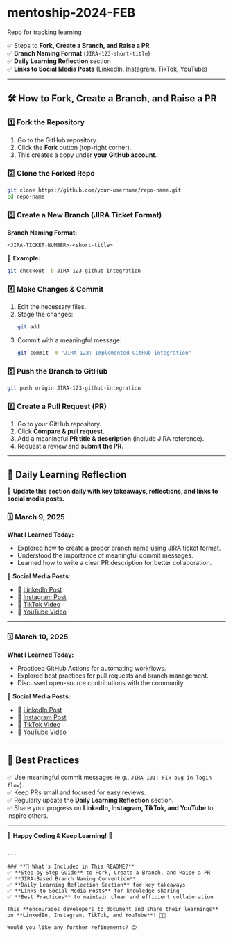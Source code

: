 # mentoship-2024-FEB
Repo for tracking learning 

✅ Steps to **Fork, Create a Branch, and Raise a PR**  
✅ **Branch Naming Format** (`JIRA-123-short-title`)  
✅ **Daily Learning Reflection** section  
✅ **Links to Social Media Posts** (LinkedIn, Instagram, TikTok, YouTube)  

---

## 🛠️ How to Fork, Create a Branch, and Raise a PR  

### 1️⃣ **Fork the Repository**  
1. Go to the GitHub repository.  
2. Click the **Fork** button (top-right corner).  
3. This creates a copy under **your GitHub account**.  

### 2️⃣ **Clone the Forked Repo**  
```bash
git clone https://github.com/your-username/repo-name.git
cd repo-name
```

### 3️⃣ **Create a New Branch (JIRA Ticket Format)**  
**Branch Naming Format:**  
```
<JIRA-TICKET-NUMBER>-<short-title>
```
🔹 **Example:**  
```bash
git checkout -b JIRA-123-github-integration
```

### 4️⃣ **Make Changes & Commit**  
1. Edit the necessary files.  
2. Stage the changes:  
   ```bash
   git add .
   ```
3. Commit with a meaningful message:  
   ```bash
   git commit -m "JIRA-123: Implemented GitHub integration"
   ```

### 5️⃣ **Push the Branch to GitHub**  
```bash
git push origin JIRA-123-github-integration
```

### 6️⃣ **Create a Pull Request (PR)**  
1. Go to your GitHub repository.  
2. Click **Compare & pull request**.  
3. Add a meaningful **PR title & description** (include JIRA reference).  
4. Request a review and **submit the PR**.  

---

## 📅 Daily Learning Reflection  

📢 **Update this section daily with key takeaways, reflections, and links to social media posts.**  

### 🗓️ **March 9, 2025**  
**What I Learned Today:**  
- Explored how to create a proper branch name using JIRA ticket format.  
- Understood the importance of meaningful commit messages.  
- Learned how to write a clear PR description for better collaboration.  

**🔗 Social Media Posts:**  
- 📌 [LinkedIn Post](https://www.linkedin.com/in/yourprofile)  
- 📸 [Instagram Post](https://www.instagram.com/yourprofile)  
- 🎵 [TikTok Video](https://www.tiktok.com/@yourprofile)  
- 🎥 [YouTube Video](https://www.youtube.com/yourchannel)  

---

### 🗓️ **March 10, 2025**  
**What I Learned Today:**  
- Practiced GitHub Actions for automating workflows.  
- Explored best practices for pull requests and branch management.  
- Discussed open-source contributions with the community.  

**🔗 Social Media Posts:**  
- 📌 [LinkedIn Post](https://www.linkedin.com/in/yourprofile)  
- 📸 [Instagram Post](https://www.instagram.com/yourprofile)  
- 🎵 [TikTok Video](https://www.tiktok.com/@yourprofile)  
- 🎥 [YouTube Video](https://www.youtube.com/yourchannel)  

---

## 📜 Best Practices  
✅ Use meaningful commit messages (e.g., `JIRA-101: Fix bug in login flow`).  
✅ Keep PRs small and focused for easy reviews.  
✅ Regularly update the **Daily Learning Reflection** section.  
✅ Share your progress on **LinkedIn, Instagram, TikTok, and YouTube** to inspire others.  

---

🚀 **Happy Coding & Keep Learning!** 🎉  
```

---

### **📌 What’s Included in This README?**
✅ **Step-by-Step Guide** to Fork, Create a Branch, and Raise a PR  
✅ **JIRA-Based Branch Naming Convention**  
✅ **Daily Learning Reflection Section** for key takeaways  
✅ **Links to Social Media Posts** for knowledge sharing  
✅ **Best Practices** to maintain clean and efficient collaboration  

This **encourages developers to document and share their learnings** on **LinkedIn, Instagram, TikTok, and YouTube**! 🚀🔥  

Would you like any further refinements? 😊
